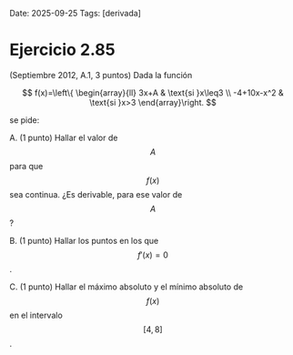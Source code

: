 Date: 2025-09-25
Tags: [derivada]

# Ejercicio 2.85

 (Septiembre 2012, A.1, 3 puntos) Dada la función

$$
 f(x)=\left\{ \begin{array}{ll}
 3x+A &  \text{si }x\leq3 \\
 -4+10x-x^2 &  \text{si }x>3
\end{array}\right.
$$
 
se pide:

A.   (1 punto) Hallar el valor de  $$ A$$   para que  $$ f(x)$$   sea continua. ¿Es derivable, para ese valor de  $$ A$$  ?

B.   (1 punto) Hallar los puntos en los que  $$ f'(x)=0$$  .

C.   (1 punto) Hallar el máximo absoluto y el mínimo absoluto de  $$ f(x)$$   en el intervalo  $$ [ 4,8 ]$$  .

